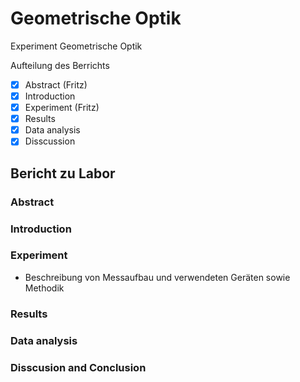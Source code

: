# Geometrische Optik

Experiment Geometrische Optik

Aufteilung des Berrichts
- [x] Abstract (Fritz) 
- [x] Introduction 
- [x] Experiment (Fritz)
- [x] Results
- [x] Data analysis
- [x] Disscussion

## Bericht zu Labor
### Abstract

### Introduction


### Experiment
- Beschreibung von Messaufbau und verwendeten Geräten sowie Methodik

### Results

### Data analysis

### Disscusion and Conclusion

